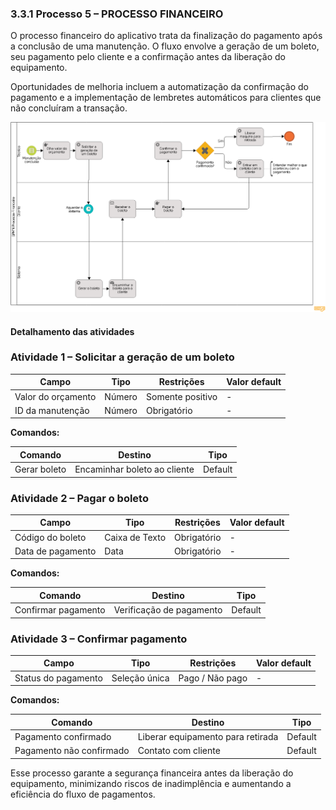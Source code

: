 ### 3.3.1 Processo 5 – PROCESSO FINANCEIRO

O processo financeiro do aplicativo trata da finalização do pagamento após a conclusão de uma manutenção. O fluxo envolve a geração de um boleto, seu pagamento pelo cliente e a confirmação antes da liberação do equipamento.

Oportunidades de melhoria incluem a automatização da confirmação do pagamento e a implementação de lembretes automáticos para clientes que não concluíram a transação.

![Modelo BPMN do Processo Financeiro](/docs/images/processos/processoFinanceiroBPMN.png "Modelo BPMN do Processo Financeiro.")

#### Detalhamento das atividades

### Atividade 1 – Solicitar a geração de um boleto

| **Campo**          | **Tipo**        | **Restrições**       | **Valor default** |
|--------------------|----------------|----------------------|-------------------|
| Valor do orçamento | Número         | Somente positivo     | -                 |
| ID da manutenção  | Número         | Obrigatório         | -                 |

**Comandos:**

| **Comando**     | **Destino**                     | **Tipo**   |
|---------------|--------------------------------|-----------|
| Gerar boleto  | Encaminhar boleto ao cliente | Default   |

### Atividade 2 – Pagar o boleto

| **Campo**         | **Tipo**        | **Restrições**       | **Valor default** |
|------------------|----------------|----------------------|-------------------|
| Código do boleto | Caixa de Texto | Obrigatório         | -                 |
| Data de pagamento | Data         | Obrigatório         | -                 |

**Comandos:**

| **Comando**        | **Destino**                | **Tipo**   |
|-------------------|---------------------------|-----------|
| Confirmar pagamento | Verificação de pagamento | Default   |

### Atividade 3 – Confirmar pagamento

| **Campo**            | **Tipo**         | **Restrições**      | **Valor default** |
|---------------------|-----------------|---------------------|-------------------|
| Status do pagamento | Seleção única   | Pago / Não pago    | -                 |

**Comandos:**

| **Comando**                | **Destino**                         | **Tipo**   |
|----------------------------|-----------------------------------|-----------|
| Pagamento confirmado       | Liberar equipamento para retirada | Default   |
| Pagamento não confirmado   | Contato com cliente               | Default   |

Esse processo garante a segurança financeira antes da liberação do equipamento, minimizando riscos de inadimplência e aumentando a eficiência do fluxo de pagamentos.
